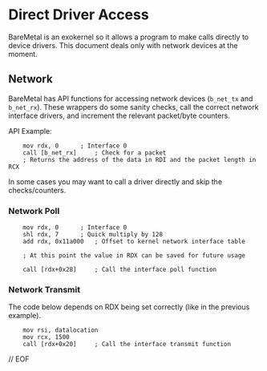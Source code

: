 # Direct Driver Access

BareMetal is an exokernel so it allows a program to make calls directly to device drivers. This document deals only with network devices at the moment.

## Network

BareMetal has API functions for accessing network devices (`b_net_tx` and `b_net_rx`). These wrappers do some sanity checks, call the correct network interface drivers, and increment the relevant packet/byte counters.

API Example:

```
	mov rdx, 0		; Interface 0
	call [b_net_rx]		; Check for a packet
	; Returns the address of the data in RDI and the packet length in RCX
```

In some cases you may want to call a driver directly and skip the checks/counters.


### Network Poll

```
	mov rdx, 0		; Interface 0
	shl rdx, 7		; Quick multiply by 128
	add rdx, 0x11a000	; Offset to kernel network interface table

	; At this point the value in RDX can be saved for future usage

	call [rdx+0x28]		; Call the interface poll function
```

### Network Transmit

The code below depends on RDX being set correctly (like in the previous example).

```
	mov rsi, datalocation
	mov rcx, 1500
	call [rdx+0x20]		; Call the interface transmit function
```


// EOF
